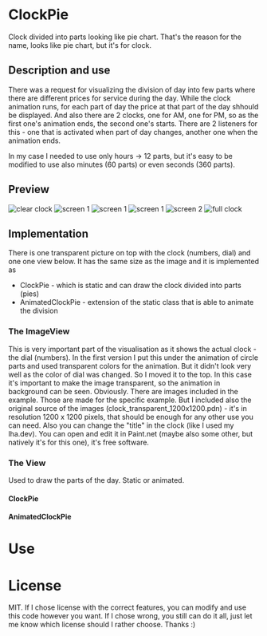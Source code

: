 # ClockPie
Clock divided into parts looking like pie chart. That's the reason for the name, looks like pie chart, but it's for clock.

## Description and use

There was a request for visualizing the division of day into few parts where there are different prices for service during the day. While the clock animation runs, for each part of day the price at that part of the day shhould be displayed. And also there are 2 clocks, one for AM, one for PM, so as the first one's animation ends, the second one's starts. There are 2 listeners for this - one that is activated when part of day changes, another one when the animation ends.

In my case I needed to use only hours -> 12 parts, but it's easy to be modified to use also minutes (60 parts) or even seconds (360 parts).

## Preview

![clear clock](https://github.com/lukash-lha/clockpie-android/blob/master/Screenshots/Screenshot_2.png)
![screen 1](https://github.com/lukash-lha/clockpie-android/blob/master/Screenshots/Screenshot_3.png)
![screen 1](https://github.com/lukash-lha/clockpie-android/blob/master/Screenshots/Screenshot_4.png)
![screen 1](https://github.com/lukash-lha/clockpie-android/blob/master/Screenshots/Screenshot_5.png)
![screen 2](https://github.com/lukash-lha/clockpie-android/blob/master/Screenshots/Screenshot_6.png)
![full clock](https://github.com/lukash-lha/clockpie-android/blob/master/Screenshots/Screenshot_7.png)

## Implementation

There is one transparent picture on top with the clock (numbers, dial) and one one view below. It has the same size as the image and it is implemented as
- ClockPie - which is static and can draw the clock divided into parts (pies)
- AnimatedClockPie - extension of the static class that is able to animate the division

### The ImageView

This is very important part of the visualisation as it shows the actual clock - the dial (numbers). In the first version I put this under the animation of circle parts and used transparent colors for the animation. But it didn't look very well as the color of dial was changed. So I moved it to the top. In this case it's important to make the image transparent, so the animation in background can be seen. Obviously. 
There are images included in the example. Those are made for the specific example. But I included  also the original source of the images (clock_transparent_1200x1200.pdn) - it's in resolution 1200 x 1200 pixels, that should be enough for any other use you can need. Also you can change the "title" in the clock (like I used my lha.dev). You can open and edit it in Paint.net (maybe also some other, but natively it's for this one), it's free software.

### The View

Used to draw the parts of the day. Static or animated.

#### ClockPie

#### AnimatedClockPie

# Use

# License

MIT. If I chose license with the correct features, you can modify and use this code however you want. If I chose wrong, you still can do it all, just let me know which license should I rather choose. Thanks :)
